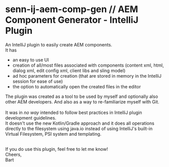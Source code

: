 # senn-ij-aem-comp-gen // AEM Component Generator - IntelliJ Plugin

An IntelliJ plugin to easily create AEM components. <br />
It has 
<ul>
<li>an easy to use UI</li>
<li>creation of all/most files associated with components (content xml, html, dialog xml, edit config xml, client libs and sling model)</li>
<li>ad hoc parameters for creation (that are stored in memory in the IntelliJ session for ease of use)</li>
<li>the option to automatically open the created files in the editor</li>
</ul>

The plugin was created as a tool to be used by myself and optionally also other AEM developers. 
And also as a way to re-familiarize myself with Git. 
<br /><br />
It was in <i>no way</i> intended to follow best practices in IntelliJ plugin development guidelines.  
It doesn't use the new Kotlin/Gradle approach and it does all operations directly to the filesystem using java.io 
instead of using IntelliJ's built-in Virtual Filesystem, PSI system and templating.

<br />
If you do use this plugin, feel free to let me know!<br/>
Cheers, <br />
Bart
